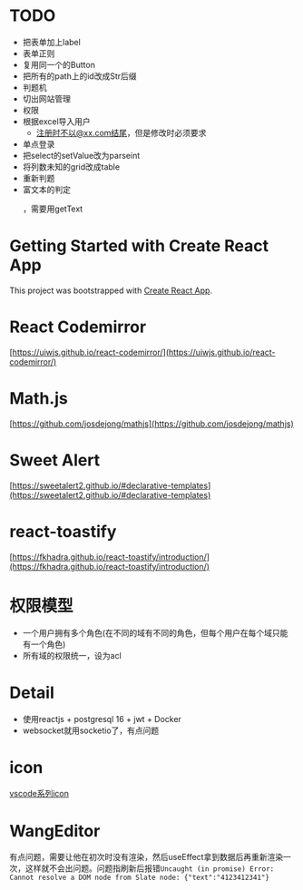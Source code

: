 # TODO
- 把表单加上label
- 表单正则
- 复用同一个的Button
- 把所有的path上的id改成Str后缀
- 判题机
- 切出网站管理
- 权限
- 根据excel导入用户
    - 注册时不以@xx.com结尾，但是修改时必须要求
- 单点登录
- 把select的setValue改为parseint
- 将列数未知的grid改成table
- 重新判题
- 富文本的判定 <p></p>，需要用getText

# Getting Started with Create React App

This project was bootstrapped with [Create React App](https://github.com/facebook/create-react-app).


# React Codemirror
[https://uiwjs.github.io/react-codemirror/](https://uiwjs.github.io/react-codemirror/)


# Math.js
[https://github.com/josdejong/mathjs](https://github.com/josdejong/mathjs)
# Sweet Alert
[https://sweetalert2.github.io/#declarative-templates](https://sweetalert2.github.io/#declarative-templates)

# react-toastify
[https://fkhadra.github.io/react-toastify/introduction/](https://fkhadra.github.io/react-toastify/introduction/)

# 权限模型
- 一个用户拥有多个角色(在不同的域有不同的角色，但每个用户在每个域只能有一个角色)
- 所有域的权限统一，设为acl

# Detail
- 使用reactjs + postgresql 16 + jwt + Docker
- websocket就用socketio了，有点问题

# icon
[vscode系列icon](https://react-icons.github.io/react-icons/icons/vsc/)

# WangEditor
有点问题，需要让他在初次时没有渲染，然后useEffect拿到数据后再重新渲染一次，这样就不会出问题。问题指刷新后报错`Uncaught (in promise) Error: Cannot resolve a DOM node from Slate node: {"text":"4123412341"}`